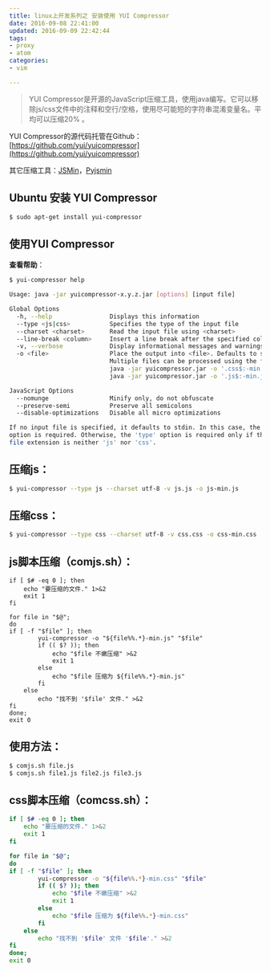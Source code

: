 ```yaml
---
title: linux上开发系列之 安装使用 YUI Compressor
date: 2016-09-08 22:41:00
updated: 2016-09-09 22:42:44
tags: 
- proxy
- atom
categories: 
- vim

---
```

> YUI Compressor是开源的JavaScript压缩工具，使用java编写。它可以移除js/css文件中的注释和空行/空格，使用尽可能短的字符串混淆变量名。平均可以压缩20% 。



YUI Compressor的源代码托管在Github： [https://github.com/yui/yuicompressor](https://github.com/yui/yuicompressor)

其它压缩工具：[JSMin](https://github.com/douglascrockford/)，[Pyjsmin](https://pypi.python.org/pypi/jsmin)

## Ubuntu 安装 YUI Compressor

```bash
$ sudo apt-get install yui-compressor
```
## 使用YUI Compressor

**查看帮助**：

```bash
$ yui-compressor help

Usage: java -jar yuicompressor-x.y.z.jar [options] [input file]

Global Options
  -h, --help                Displays this information
  --type <js|css>           Specifies the type of the input file
  --charset <charset>       Read the input file using <charset>
  --line-break <column>     Insert a line break after the specified column number
  -v, --verbose             Display informational messages and warnings
  -o <file>                 Place the output into <file>. Defaults to stdout.
                            Multiple files can be processed using the following syntax:
                            java -jar yuicompressor.jar -o '.css$:-min.css' *.css
                            java -jar yuicompressor.jar -o '.js$:-min.js' *.js

JavaScript Options
  --nomunge                 Minify only, do not obfuscate
  --preserve-semi           Preserve all semicolons
  --disable-optimizations   Disable all micro optimizations

If no input file is specified, it defaults to stdin. In this case, the 'type'
option is required. Otherwise, the 'type' option is required only if the input
file extension is neither 'js' nor 'css'.
```

## 压缩js：

```bash
$ yui-compressor --type js --charset utf-8 -v js.js -o js-min.js
```

## 压缩css：

```bash
$ yui-compressor --type css --charset utf-8 -v css.css -o css-min.css
```

## js脚本压缩（comjs.sh）：

```
if [ $# -eq 0 ]; then
	echo "要压缩的文件." 1>&2
	exit 1
fi

for file in "$@";
do
if [ -f "$file" ]; then
		yui-compressor -o "${file%%.*}-min.js" "$file"
		if (( $? )); then
			echo "$file 不嫩压缩" >&2
			exit 1
		else
			echo "$file 压缩为 ${file%%.*}-min.js"
		fi
	else
		echo "找不到 '$file' 文件." >&2
fi
done;
exit 0
```

## 使用方法：

```bash
$ comjs.sh file.js
$ comjs.sh file1.js file2.js file3.js
```

## css脚本压缩（comcss.sh）：

```bash
if [ $# -eq 0 ]; then
	echo "要压缩的文件." 1>&2
	exit 1
fi

for file in "$@";
do
if [ -f "$file" ]; then
		yui-compressor -o "${file%%.*}-min.css" "$file"
		if (( $? )); then
			echo "$file 不嫩压缩" >&2
			exit 1
		else
			echo "$file 压缩为 ${file%%.*}-min.css"
		fi
	else
		echo "找不到 '$file' 文件 '$file'." >&2
fi
done;
exit 0
```

